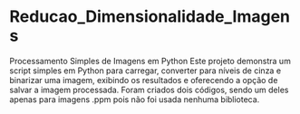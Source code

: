 # Reducao_Dimensionalidade_Imagens
Processamento Simples de Imagens em Python Este projeto demonstra um script simples em Python para carregar, converter para níveis de cinza e binarizar uma imagem, exibindo os resultados e oferecendo a opção de salvar a imagem processada. Foram criados dois códigos, sendo um deles apenas para imagens .ppm pois não foi usada nenhuma biblioteca.

